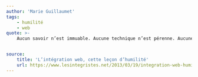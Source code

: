 ```yaml
---
author: 'Marie Guillaumet'
tags:
    - humilité
    - web
quote: >-
    Aucun savoir n’est immuable. Aucune technique n’est pérenne. Aucune pratique n’est parfaite. Le métier d’intégrateur web en particulier est une leçon d’humilité permanente. Toute bonne pratique doit être discutée. Tout intégrateur doit se remettre en question.


source:
    title: 'L’intégration web, cette leçon d’humilité'
    url: https://www.lesintegristes.net/2013/03/19/integration-web-humilite/
---
```


<!-- @format -->
